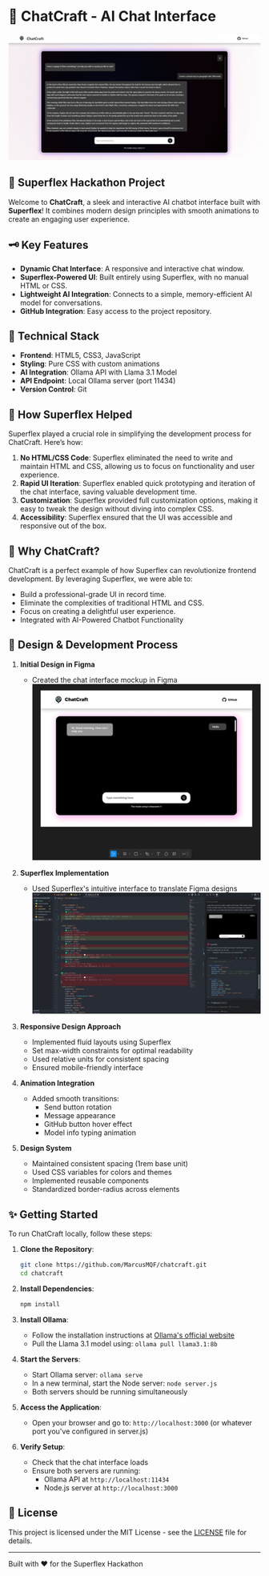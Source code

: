 # 🤖 ChatCraft - AI Chat Interface

![ChatCraft](demo/demo.png)

## 🌟 Superflex Hackathon Project

Welcome to **ChatCraft**, a sleek and interactive AI chatbot interface built with **Superflex**! It combines modern design principles with smooth animations to create an engaging user experience.

## 🗝️ Key Features

- **Dynamic Chat Interface**: A responsive and interactive chat window.
- **Superflex-Powered UI**: Built entirely using Superflex, with no manual HTML or CSS.
- **Lightweight AI Integration**: Connects to a simple, memory-efficient AI model for conversations.
- **GitHub Integration**: Easy access to the project repository.

## 🔧 Technical Stack

- **Frontend**: HTML5, CSS3, JavaScript
- **Styling**: Pure CSS with custom animations
- **AI Integration**: Ollama API with Llama 3.1 Model
- **API Endpoint**: Local Ollama server (port 11434)
- **Version Control**: Git

## 🚀 How Superflex Helped

Superflex played a crucial role in simplifying the development process for ChatCraft. Here’s how:

1. **No HTML/CSS Code**: Superflex eliminated the need to write and maintain HTML and CSS, allowing us to focus on functionality and user experience.
2. **Rapid UI Iteration**: Superflex enabled quick prototyping and iteration of the chat interface, saving valuable development time.
3. **Customization**: Superflex provided full customization options, making it easy to tweak the design without diving into complex CSS.
4. **Accessibility**: Superflex ensured that the UI was accessible and responsive out of the box.

## 🎈 Why ChatCraft?

ChatCraft is a perfect example of how Superflex can revolutionize frontend development. By leveraging Superflex, we were able to:

- Build a professional-grade UI in record time.
- Eliminate the complexities of traditional HTML and CSS.
- Focus on creating a delightful user experience.
- Integrated with AI-Powered Chatbot Functionality

## 🎨 Design & Development Process

1. **Initial Design in Figma**
   - Created the chat interface mockup in Figma
![Figma Design](demo/design.png)

2. **Superflex Implementation**
   - Used Superflex's intuitive interface to translate Figma designs
![Design & Development Process](demo/superflex.png)

3. **Responsive Design Approach**
   - Implemented fluid layouts using Superflex
   - Set max-width constraints for optimal readability
   - Used relative units for consistent spacing
   - Ensured mobile-friendly interface

4. **Animation Integration**
   - Added smooth transitions:
     - Send button rotation
     - Message appearance
     - GitHub button hover effect
     - Model info typing animation

5. **Design System**
   - Maintained consistent spacing (1rem base unit)
   - Used CSS variables for colors and themes
   - Implemented reusable components
   - Standardized border-radius across elements

## ✨ Getting Started

To run ChatCraft locally, follow these steps:

1. **Clone the Repository**:
   ```bash
   git clone https://github.com/MarcusMQF/chatcraft.git
   cd chatcraft
   ```

2. **Install Dependencies**:
   ```bash
   npm install
   ```

3. **Install Ollama**:
   - Follow the installation instructions at [Ollama's official website](https://ollama.ai)
   - Pull the Llama 3.1 model using: `ollama pull llama3.1:8b`

4. **Start the Servers**:
   - Start Ollama server: `ollama serve`
   - In a new terminal, start the Node server: `node server.js`
   - Both servers should be running simultaneously

5. **Access the Application**:
   - Open your browser and go to: `http://localhost:3000` 
   (or whatever port you've configured in server.js)

6. **Verify Setup**:
   - Check that the chat interface loads
   - Ensure both servers are running:
     - Ollama API at `http://localhost:11434`
     - Node.js server at `http://localhost:3000`

## 📝 License

This project is licensed under the MIT License - see the [LICENSE](LICENSE) file for details.

---
Built with ❤️ for the Superflex Hackathon